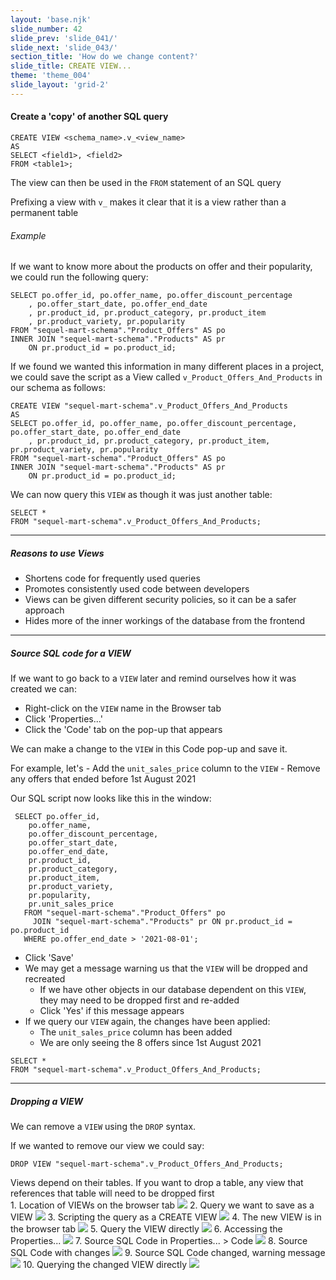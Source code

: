 ```yaml
---
layout: 'base.njk'
slide_number: 42
slide_prev: 'slide_041/'
slide_next: 'slide_043/'
section_title: 'How do we change content?'
slide_title: CREATE VIEW...
theme: 'theme_004'
slide_layout: 'grid-2'
---
```


<section class="slide__text">

#### Create a 'copy' of another SQL query

```
CREATE VIEW <schema_name>.v_<view_name>
AS
SELECT <field1>, <field2>
FROM <table1>;
```

The view can then be used in the `FROM` statement of an SQL query

Prefixing a view with `v_` makes it clear that it is a view rather than a permanent table

###### Example
If we want to know more about the products on offer and their popularity, we could run the following query:
```
SELECT po.offer_id, po.offer_name, po.offer_discount_percentage
    , po.offer_start_date, po.offer_end_date
	, pr.product_id, pr.product_category, pr.product_item
    , pr.product_variety, pr.popularity
FROM "sequel-mart-schema"."Product_Offers" AS po
INNER JOIN "sequel-mart-schema"."Products" AS pr
	ON pr.product_id = po.product_id;
```

If we found we wanted this information in many different places in a project, we could save the script as a View called `v_Product_Offers_And_Products` in our schema as follows:

```
CREATE VIEW "sequel-mart-schema".v_Product_Offers_And_Products
AS
SELECT po.offer_id, po.offer_name, po.offer_discount_percentage, po.offer_start_date, po.offer_end_date
	, pr.product_id, pr.product_category, pr.product_item, pr.product_variety, pr.popularity
FROM "sequel-mart-schema"."Product_Offers" AS po
INNER JOIN "sequel-mart-schema"."Products" AS pr
	ON pr.product_id = po.product_id;
```

We can now query this `VIEW` as though it was just another table:
```
SELECT *
FROM "sequel-mart-schema".v_Product_Offers_And_Products;
```

<hr />

##### Reasons to use Views
- Shortens code for frequently used queries
- Promotes consistently used code between developers
- Views can be given different security policies, so it can be a safer approach
- Hides more of the inner workings of the database from the frontend

<hr />

##### Source SQL code for a VIEW
If we want to go back to a `VIEW` later and remind ourselves how it was created we can:
- Right-click on the `VIEW` name in the Browser tab
- Click 'Properties...'
- Click the 'Code' tab on the pop-up that appears

We can make a change to the `VIEW` in this Code pop-up and save it.

For example, let's
    - Add the `unit_sales_price` column to the `VIEW`
    - Remove any offers that ended before 1st August 2021

Our SQL script now looks like this in the window:

```
 SELECT po.offer_id,
    po.offer_name,
    po.offer_discount_percentage,
    po.offer_start_date,
    po.offer_end_date,
    pr.product_id,
    pr.product_category,
    pr.product_item,
    pr.product_variety,
    pr.popularity,
    pr.unit_sales_price
   FROM "sequel-mart-schema"."Product_Offers" po
     JOIN "sequel-mart-schema"."Products" pr ON pr.product_id = po.product_id
   WHERE po.offer_end_date > '2021-08-01';
```
- Click 'Save'
- We may get a message warning us that the `VIEW` will be dropped and recreated
    - If we have other objects in our database dependent on this `VIEW`, they may need to be dropped first and re-added
    - Click 'Yes' if this message appears
- If we query our `VIEW` again, the changes have been applied:
    - The `unit_sales_price` column has been added
    - We are only seeing the 8 offers since 1st August 2021

```
SELECT *
FROM "sequel-mart-schema".v_Product_Offers_And_Products;
```

<hr />

##### Dropping a VIEW
We can remove a `VIEW` using the `DROP` syntax.

If we wanted to remove our view we could say:
```
DROP VIEW "sequel-mart-schema".v_Product_Offers_And_Products;
```

<div class="warning">Views depend on their tables. If you want to drop a table, any view that references that table will need to be dropped first</div>

</section>

<section class="slide__images">
<caption>1. Location of VIEWs on the browser tab</caption>
<img src="{{ '../../images/004_Views_Location_Browser.png' | url }}" />
<caption>2. Query we want to save as a VIEW</caption>
<img src="{{ '../../images/004_Views_SELECT.png' | url }}" />
<caption>3. Scripting the query as a CREATE VIEW</caption>
<img src="{{ '../../images/004_Views_CREATE_VIEW.png' | url }}" />
<caption>4. The new VIEW is in the browser tab</caption>
<img src="{{ '../../images/004_Views_Location_Browser_After.png' | url }}" />
<caption>5. Query the VIEW directly</caption>
<img src="{{ '../../images/004_Views_VIEW_SELECT.png' | url }}" />
<caption>6. Accessing the Properties...</caption>
<img src="{{ '../../images/004_Views_Properties.png' | url }}" />
<caption>7. Source SQL Code in Properties... > Code</caption>
<img src="{{ '../../images/004_Views_Properties_Code.png' | url }}" />
<caption>8. Source SQL Code with changes</caption>
<img src="{{ '../../images/004_Views_Properties_Code_Changes.png' | url }}" />
<caption>9. Source SQL Code changed, warning message</caption>
<img src="{{ '../../images/004_Views_Properties_Code_Warning.png' | url }}" />
<caption>10. Querying the changed VIEW directly</caption>
<img src="{{ '../../images/004_Views_SELECT_After_Changes.png' | url }}" />



</section>
